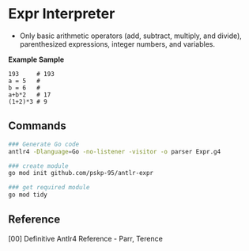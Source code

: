 # Expr Interpreter

- Only basic arithmetic operators (add, subtract, multiply, and divide), parenthesized expressions, integer numbers, and variables.

**Example Sample**

```
193     # 193
a = 5   #
b = 6   #
a+b*2   # 17
(1+2)*3 # 9
```

## Commands

```sh
### Generate Go code
antlr4 -Dlanguage=Go -no-listener -visitor -o parser Expr.g4

### create module
go mod init github.com/pskp-95/antlr-expr

### get required module
go mod tidy
```

## Reference

[00] Definitive Antlr4 Reference - Parr, Terence